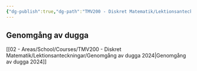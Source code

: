 ```yaml
---
{"dg-publish":true,"dg-path":"TMV200 - Diskret Matematik/Lektionsanteckningar/2024-10-03.md","permalink":"/TMV200 - Diskret Matematik/Lektionsanteckningar/2024-10-03/"}
---
```


## Genomgång av dugga

[[02 - Areas/School/Courses/TMV200 - Diskret Matematik/Lektionsanteckningar/Genomgång av dugga 2024\|Genomgång av dugga 2024]]